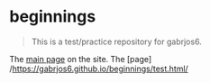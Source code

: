 # beginnings

> This is a test/practice repository for gabrjos6.


The [main page](/test.html) on the site.
The [page] /https://gabrjos6.github.io/beginnings/test.html/ 
